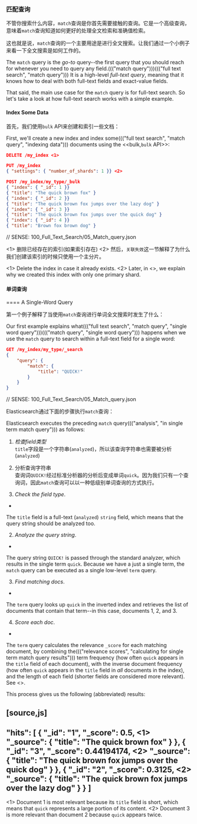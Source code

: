 ### 匹配查询

不管你搜索什么内容，`match`查询是你首先需要接触的查询。它是一个高级查询，意味着`match`查询知道如何更好的处理全文检索和准确值检索。

这也就是说，`match`查询的一个主要用途是进行全文搜索。让我们通过一个小例子来看一下全文搜索是如何工作的。

The `match` query is the _go-to_ query--the first query that you should
reach for whenever you need to query any field.((("match query")))((("full text search", "match query"))) It is a high-level _full-text
query_, meaning that it knows how to deal with both full-text fields and exact-value fields.

That said, the main use case for the `match` query is for full-text search. So
let's take a look at how full-text search works with a simple example.

#### Index Some Data

首先，我们使用`bulk` API来创建和索引一些文档：

First, we'll create a new index and index some((("full text search", "match query", "indexing data"))) documents using the
<<bulk,`bulk` API>>:

```json
DELETE /my_index <1>

PUT /my_index
{ "settings": { "number_of_shards": 1 }} <2>

POST /my_index/my_type/_bulk
{ "index": { "_id": 1 }}
{ "title": "The quick brown fox" }
{ "index": { "_id": 2 }}
{ "title": "The quick brown fox jumps over the lazy dog" }
{ "index": { "_id": 3 }}
{ "title": "The quick brown fox jumps over the quick dog" }
{ "index": { "_id": 4 }}
{ "title": "Brown fox brown dog" }
```

// SENSE: 100_Full_Text_Search/05_Match_query.json

<1> 删除已经存在的索引(如果索引存在)
<2> 然后，`关联失效`这一节解释了为什么我们创建该索引的时候只使用一个主分片。

<1> Delete the index in case it already exists.
<2> Later, in <<relevance-is-broken>>, we explain why
    we created this index with only one primary shard.

#### 单词查询
==== A Single-Word Query

第一个例子解释了当使用`match`查询进行单词全文搜索时发生了什么：

Our first example explains what((("full text search", "match query", "single word query")))((("match query", "single word query"))) happens when we use the `match` query to
search within a full-text field for a single word:

```json
GET /my_index/my_type/_search
{
    "query": {
        "match": {
            "title": "QUICK!"
        }
    }
}
```
// SENSE: 100_Full_Text_Search/05_Match_query.json

Elasticsearch通过下面的步骤执行`match`查询：

Elasticsearch executes the preceding `match` query((("analysis", "in single term match query"))) as follows:

1. _检查field类型_  
`title`字段是一个字符串(`analyzed`)，所以该查询字符串也需要被分析(`analyzed`)
2. 分析查询字符串  
查询词`QUICK!`经过标准分析器的分析后变成单词`quick`。因为我们只有一个查询词，因此`match`查询可以以一种低级别单词查询的方式执行。


1. _Check the field type_.
+
The `title` field is a full-text (`analyzed`) `string` field, which means that
the query string should be analyzed too.

2. _Analyze the query string_.
+
The query string `QUICK!` is passed through the standard analyzer, which
results in the single term `quick`. Because we have a just a single term,
the `match` query can be executed as a single low-level `term` query.

3. _Find matching docs_.
+
The `term` query looks up `quick` in the inverted index and retrieves the
list of documents that contain that term--in this case, documents 1, 2, and
3.

4. _Score each doc_.
+
The `term` query calculates the relevance `_score` for each matching document,
by combining the((("relevance scores", "calculating for single term match query results"))) term frequency (how often `quick` appears in the `title`
field of each document), with the inverse document frequency (how often
`quick` appears in the `title` field in _all_ documents in the index), and the
length of each field (shorter fields are considered more relevant).
See <<relevance-intro>>.

This process gives us the following (abbreviated) results:

[source,js]
--------------------------------------------------
"hits": [
 {
    "_id":      "1",
    "_score":   0.5, <1>
    "_source": {
       "title": "The quick brown fox"
    }
 },
 {
    "_id":      "3",
    "_score":   0.44194174, <2>
    "_source": {
       "title": "The quick brown fox jumps over the quick dog"
    }
 },
 {
    "_id":      "2",
    "_score":   0.3125, <2>
    "_source": {
       "title": "The quick brown fox jumps over the lazy dog"
    }
 }
]
--------------------------------------------------
<1> Document 1 is most relevant because its `title` field is short, which means
    that `quick` represents a large portion of its content.
<2> Document 3 is more relevant than document 2 because `quick` appears twice.
